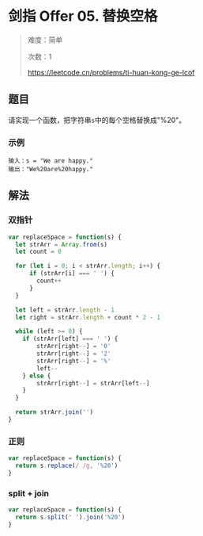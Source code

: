 # 剑指 Offer 05. 替换空格

> 难度：简单
>
> 次数：1
>
> https://leetcode.cn/problems/ti-huan-kong-ge-lcof

## 题目

请实现一个函数，把字符串`s`中的每个空格替换成"%20"。

### 示例

```
输入：s = "We are happy."
输出："We%20are%20happy."
```

## 解法

### 双指针

```javascript
var replaceSpace = function(s) {
  let strArr = Array.from(s)
  let count = 0

  for (let i = 0; i < strArr.length; i++) {
      if (strArr[i] === ' ') {
        count++
      }
  }

  let left = strArr.length - 1
  let right = strArr.length + count * 2 - 1

  while (left >= 0) {
    if (strArr[left] === ' ') {
        strArr[right--] = '0'
        strArr[right--] = '2'
        strArr[right--] = '%'
        left--
    } else {
        strArr[right--] = strArr[left--]
    }
  }

  return strArr.join('')
}
```

### 正则

```javascript
var replaceSpace = function(s) {  
  return s.replace(/ /g, '%20')
}
```

### split + join

```javascript
var replaceSpace = function(s) {  
  return s.split(' ').join('%20')
}
```
